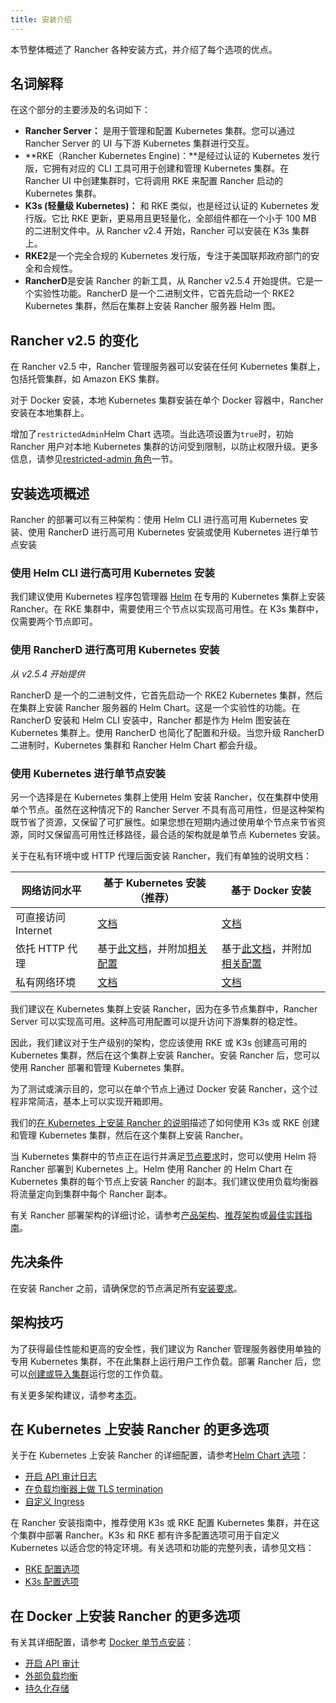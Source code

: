 ```yaml
---
title: 安装介绍
---
```


本节整体概述了 Rancher 各种安装方式，并介绍了每个选项的优点。

## 名词解释

在这个部分的主要涉及的名词如下：

- **Rancher Server：** 是用于管理和配置 Kubernetes 集群。您可以通过 Rancher Server 的 UI 与下游 Kubernetes 集群进行交互。
- **RKE（Rancher Kubernetes Engine)：**是经过认证的 Kubernetes 发行版，它拥有对应的 CLI 工具可用于创建和管理 Kubernetes 集群。在 Rancher UI 中创建集群时，它将调用 RKE 来配置 Rancher 启动的 Kubernetes 集群。
- **K3s (轻量级 Kubernetes)：** 和 RKE 类似，也是经过认证的 Kubernetes 发行版。它比 RKE 更新，更易用且更轻量化，全部组件都在一个小于 100 MB 的二进制文件中。从 Rancher v2.4 开始，Rancher 可以安装在 K3s 集群上。
- **RKE2**是一个完全合规的 Kubernetes 发行版，专注于美国联邦政府部门的安全和合规性。
- **RancherD**是安装 Rancher 的新工具，从 Rancher v2.5.4 开始提供。它是一个实验性功能。RancherD 是一个二进制文件，它首先启动一个 RKE2 Kubernetes 集群，然后在集群上安装 Rancher 服务器 Helm 图。

## Rancher v2.5 的变化

在 Rancher v2.5 中，Rancher 管理服务器可以安装在任何 Kubernetes 集群上，包括托管集群，如 Amazon EKS 集群。

对于 Docker 安装，本地 Kubernetes 集群安装在单个 Docker 容器中，Rancher 安装在本地集群上。

增加了`restrictedAdmin`Helm Chart 选项。当此选项设置为`true`时，初始 Rancher 用户对本地 Kubernetes 集群的访问受到限制，以防止权限升级。更多信息，请参见[restricted-admin 角色](/docs/rancher2.5/admin-settings/rbac/global-permissions/_index)一节。

## 安装选项概述

Rancher 的部署可以有三种架构：使用 Helm CLI 进行高可用 Kubernetes 安装、使用 RancherD 进行高可用 Kubernetes 安装或使用 Kubernetes 进行单节点安装

### 使用 Helm CLI 进行高可用 Kubernetes 安装

我们建议使用 Kubernetes 程序包管理器 [Helm](/docs/rancher2.5/overview/concepts/_index) 在专用的 Kubernetes 集群上安装 Rancher。在 RKE 集群中，需要使用三个节点以实现高可用性。在 K3s 集群中，仅需要两个节点即可。

### 使用 RancherD 进行高可用 Kubernetes 安装

_从 v2.5.4 开始提供_

RancherD 是一个的二进制文件，它首先启动一个 RKE2 Kubernetes 集群，然后在集群上安装 Rancher 服务器的 Helm Chart。这是一个实验性的功能。在 RancherD 安装和 Helm CLI 安装中，Rancher 都是作为 Helm 图安装在 Kubernetes 集群上。使用 RancherD 也简化了配置和升级。当您升级 RancherD 二进制时，Kubernetes 集群和 Rancher Helm Chart 都会升级。

### 使用 Kubernetes 进行单节点安装

另一个选择是在 Kubernetes 集群上使用 Helm 安装 Rancher，仅在集群中使用单个节点。虽然在这种情况下的 Rancher Server 不具有高可用性，但是这种架构既节省了资源，又保留了可扩展性。如果您想在短期内通过使用单个节点来节省资源，同时又保留高可用性迁移路径，最合适的架构就是单节点 Kubernetes 安装。

关于在私有环境中或 HTTP 代理后面安装 Rancher，我们有单独的说明文档：

| 网络访问水平        | 基于 Kubernetes 安装（推荐）                                                                                                                              | 基于 Docker 安装                                                                                                                                                                                             |
| ------------------- | --------------------------------------------------------------------------------------------------------------------------------------------------------- | ------------------------------------------------------------------------------------------------------------------------------------------------------------------------------------------------------------ |
| 可直接访问 Internet | [文档](/docs/rancher2.5/installation/install-rancher-on-k8s/_index)                                                                                       | [文档](/docs/rancher2.5/installation/other-installation-methods/single-node-docker/_index)                                                                                                                   |
| 依托 HTTP 代理      | 基于[此文档](/docs/rancher2.5/installation/install-rancher-on-k8s/_index)，并附加[相关配置](/docs/rancher2.5/installation/resources/chart-options/_index) | 基于[此文档](/docs/rancher2.5/installation/other-installation-methods/single-node-docker/_index)，并附加[相关配置](/docs/rancher2.5/installation/other-installation-methods/single-node-docker/proxy/_index) |
| 私有网络环境        | [文档](/docs/rancher2.5/installation/other-installation-methods/air-gap/_index)                                                                           | [文档](/docs/rancher2.5/installation/other-installation-methods/air-gap/_index)                                                                                                                              |

我们建议在 Kubernetes 集群上安装 Rancher，因为在多节点集群中，Rancher Server 可以实现高可用。这种高可用配置可以提升访问下游集群的稳定性。

因此，我们建议对于生产级别的架构，您应该使用 RKE 或 K3s 创建高可用的 Kubernetes 集群，然后在这个集群上安装 Rancher。安装 Rancher 后，您可以使用 Rancher 部署和管理 Kubernetes 集群。

为了测试或演示目的，您可以在单个节点上通过 Docker 安装 Rancher，这个过程非常简洁，基本上可以实现开箱即用。

我们的[在 Kubernetes 上安装 Rancher 的说明](/docs/rancher2.5/installation/install-rancher-on-k8s/_index)描述了如何使用 K3s 或 RKE 创建和管理 Kubernetes 集群，然后在这个集群上安装 Rancher。

当 Kubernetes 集群中的节点正在运行并满足[节点要求](/docs/rancher2.5/installation/requirements/_index)时，您可以使用 Helm 将 Rancher 部署到 Kubernetes 上。Helm 使用 Rancher 的 Helm Chart 在 Kubernetes 集群的每个节点上安装 Rancher 的副本。我们建议使用负载均衡器将流量定向到集群中每个 Rancher 副本。

有关 Rancher 部署架构的详细讨论，请参考[产品架构](/docs/rancher2.5/overview/architecture/_index)、[推荐架构](/docs/rancher2.5/overview/architecture-recommendations/_index)或[最佳实践指南](/docs/rancher2.5/best-practices/2.0-2.4/deployment-types/_index)。

## 先决条件

在安装 Rancher 之前，请确保您的节点满足所有[安装要求](/docs/rancher2.5/installation/requirements/_index)。

## 架构技巧

为了获得最佳性能和更高的安全性，我们建议为 Rancher 管理服务器使用单独的专用 Kubernetes 集群，不在此集群上运行用户工作负载。部署 Rancher 后，您可以[创建或导入集群](/docs/rancher2.5/cluster-provisioning/_index)运行您的工作负载。

有关更多架构建议，请参考[本页](/docs/rancher2.5/overview/architecture-recommendations/_index)。

## 在 Kubernetes 上安装 Rancher 的更多选项

关于在 Kubernetes 上安装 Rancher 的详细配置，请参考[Helm Chart 选项](/docs/rancher2.5/installation/resources/chart-options/_index)：

- [开启 API 审计日志](/docs/rancher2.5/installation/resources/chart-options/_index)
- [在负载均衡器上做 TLS termination](/docs/rancher2.5/installation/resources/chart-options/_index)
- [自定义 Ingress](/docs/rancher2.5/installation/resources/chart-options/_index)

在 Rancher 安装指南中，推荐使用 K3s 或 RKE 配置 Kubernetes 集群，并在这个集群中部署 Rancher。K3s 和 RKE 都有许多配置选项可用于自定义 Kubernetes 以适合您的特定环境。有关选项和功能的完整列表，请参见文档：

- [RKE 配置选项](/docs/rke/config-options/_index)
- [K3s 配置选项](/docs/k3s/installation/install-options/_index)

## 在 Docker 上安装 Rancher 的更多选项

有关其详细配置，请参考 [Docker 单节点安装](/docs/rancher2.5/installation/other-installation-methods/single-node-docker/_index)：

- [开启 API 审计](/docs/rancher2.5/installation/other-installation-methods/single-node-docker/_index)
- [外部负载均衡](/docs/rancher2.5/installation/resources/advanced/single-node-install-external-lb/_index)
- [持久化存储](/docs/rancher2.5/installation/other-installation-methods/single-node-docker/_index)
